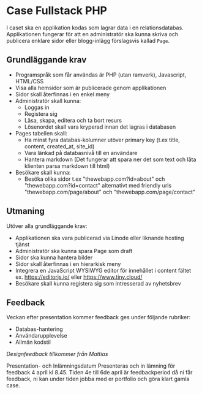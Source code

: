 # Case Fullstack PHP
I caset ska en applikation kodas som lagrar data i en relationsdatabas. Applikationen fungerar för att en administratör ska kunna skriva och publicera enklare sidor eller blogg-inlägg förslagsvis kallad `Page`.

## Grundläggande krav
- Programspråk som får användas är PHP (utan ramverk), Javascript, HTML/CSS
- Visa alla hemsidor som är publicerade genom applikationen
- Sidor skall återfinnas i en enkel meny
- Administratör skall kunna:
  - Loggas in
  - Registera sig
  - Läsa, skapa, editera och ta bort resurs
  - Lösenordet skall vara kryperad innan det lagras i databasen
- Pages tabellen skall:
  - Ha minst fyra databas-kolumner utöver primary key (t.ex title, content, created_at, site_id)
  - Vara länkad på databasnivå till en användare
  - Hantera markdown (Det fungerar att spara ner det som text och låta klienten parsa markdown till html)
- Besökare skall kunna:
  - Besöka olika sidor t.ex "thewebapp.com?id=about" och "thewebapp.com?id=contact" alternativt med friendly urls "thewebapp.com/page/about" och "thewebapp.com/page/contact"
  
## Utmaning
Utöver alla grundläggande krav:
- Applikationen ska vara publicerad via Linode eller liknande hosting tjänst
- Administratör ska kunna spara Page som draft
- Sidor ska kunna hantera bilder
- Sidor skall återfinnas i en hierarkisk meny
- Integrera en JavaScript WYSIWYG editor för innehållet i content fältet ex. https://editorjs.io/ eller https://www.tiny.cloud/
- Besökare skall kunna registera sig som intresserad av nyhetsbrev
 
## Feedback
Veckan efter presentation kommer feedback ges under följande rubriker:

- Databas-hantering
- Användarupplevelse
- Allmän kodstil

*Designfeedback tillkommer från Mattias*

Presentation- och Inlämningsdatum
Presenteras och in lämning för feedback 4 april kl 8.45. Tiden 4e till 6de april är feedbackperiod då ni får feedback, ni kan under tiden jobba med er portfolio och göra klart gamla case.
